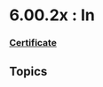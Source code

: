# 6.00.2x : In

### [Certificate](https://courses.edx.org/certificates/2d96356d31074da29ffa0c5fc3eb193c)

## Topics
```
```
